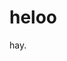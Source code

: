 <!--
title: hello3
tags: a, b, c
publishStatus: draft
license: cc-40-by-nd
notifyFollowers: true
-->

# heloo

hay.
